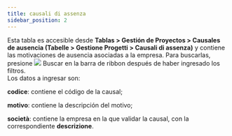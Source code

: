 ```yaml
---
title: causali di assenza
sidebar_position: 2
---
```


Esta tabla es accesible desde **Tablas > Gestión de Proyectos > Causales de ausencia (Tabelle > Gestione Progetti > Causali di assenza)** y contiene las motivaciones de ausencia asociadas a la empresa. Para buscarlas, presione ![](/img/neutral/common/search.png) Buscar en la barra de ribbon después de haber ingresado los filtros.  
Los datos a ingresar son:

**codice**: contiene el código de la causal;  

**motivo**: contiene la descripción del motivo;  

**società**: contiene la empresa en la que validar la causal, con la correspondiente **descrizione**.